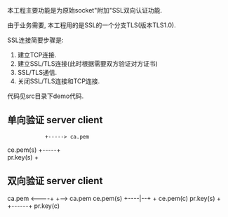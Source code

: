 本工程主要功能是为原始socket"附加"SSL双向认证功能.

由于业务需要, 本工程用的是SSL的一个分支TLS(版本TLS1.0).

SSL连接简要步骤是:

1. 建立TCP连接.
2. 建立SSL/TLS连接(此时根据需要双方验证对方证书)
3. SSL/TLS通信.
4. 关闭SSL/TLS连接和TCP连接.

代码见src目录下demo代码.


单向验证
server                  client
---------------------------------
                +-----> ca.pem
ce.pem(s) +-----+    
pr.key(s) +


双向验证
server                  client
---------------------------------
ca.pem    <----+   +--> ca.pem
ce.pem(s) +----|--+   + ce.pem(c)
pr.key(s) +    +------+ pr.key(c)
